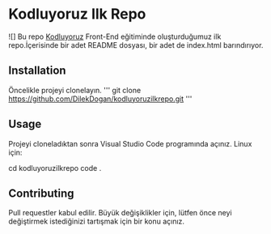 # Kodluyoruz Ilk Repo
![]
Bu repo [Kodluyoruz](https://www.kodluyoruz.org/) Front-End eğitiminde oluşturduğumuz ilk repo.İçerisinde bir adet README dosyası, bir adet de index.html barındırıyor.

## Installation

Öncelikle projeyi clonelayın.
'''
git clone https://github.com/DilekDogan/kodluyoruzilkrepo.git
'''

## Usage

Projeyi cloneladıktan sonra Visual Studio Code programında açınız.
Linux için:

cd kodluyoruzilkrepo
code .

## Contributing

Pull requestler kabul edilir. Büyük değişiklikler için, lütfen önce neyi değiştirmek istediğinizi tartışmak için bir konu açınız.
